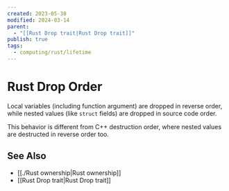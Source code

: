 ```yaml
---
created: 2023-05-30
modified: 2024-03-14
parent:
  - "[[Rust Drop trait|Rust Drop trait]]"
publish: true
tags:
  - computing/rust/lifetime
---
```


# Rust Drop Order

Local variables (including function argument) are dropped in reverse order, while nested values (like `struct` fields) are dropped in source code order.

This behavior is different from C++ destruction order, where nested values are destructed in reverse order too.

## See Also
- [[./Rust ownership|Rust ownership]]
- [[Rust Drop trait|Rust Drop trait]]